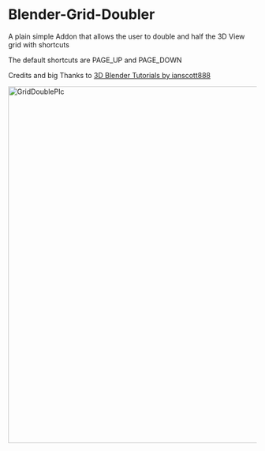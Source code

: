 # Blender-Grid-Doubler
A plain simple Addon that allows the user to double and half the 3D View grid with shortcuts

The default shortcuts are PAGE_UP and PAGE_DOWN

Credits and big Thanks to [3D Blender Tutorials by ianscott888](https://www.youtube.com/@ianscott888BlenderTutorials)

<img width="991" height="724" alt="GridDoublePIc" src="https://github.com/user-attachments/assets/fb3e3c6a-a483-41b5-af5b-b17ea3bbb992" />
